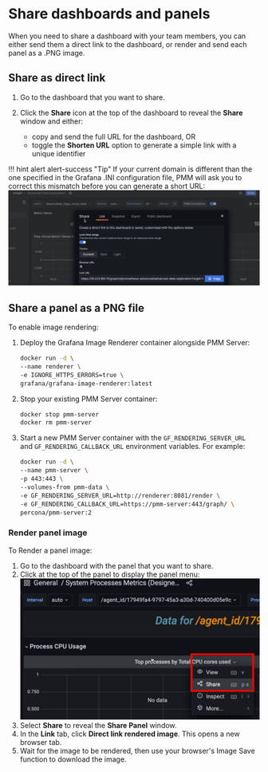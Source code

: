 # Share dashboards and panels

When you need to share a dashboard with your team members, you can either send them a direct link to the dashboard, or render and send each panel as a .PNG image.

## Share as direct link

1. Go to the dashboard that you want to share.
3. Click the **Share** icon at the top of the dashboard to reveal the **Share** window and either:  

    - copy and send the full URL for the dashboard, OR
    - toggle the **Shorten URL** option to generate a simple link with a unique identifier

!!! hint alert alert-success "Tip"
       If your current domain is different than the one specified in the Grafana .INI configuration file, PMM will ask you to correct this mismatch before you can generate a short URL:
    ![!image](../_images/PMM_Common_Panel_Menu_Share.png)

## Share a panel as a PNG file

To enable image rendering:

1. Deploy the Grafana Image Renderer container alongside PMM Server:

   ```sh
   docker run -d \
   --name renderer \
   -e IGNORE_HTTPS_ERRORS=true \
   grafana/grafana-image-renderer:latest
   ```

2. Stop your existing PMM Server container:

   ```sh 
   docker stop pmm-server
   docker rm pmm-server
   ```

3. Start a new PMM Server container with the `GF_RENDERING_SERVER_URL` and `GF_RENDERING_CALLBACK_URL` environment variables. For example:

   ```sh
   docker run -d \
   --name pmm-server \
   -p 443:443 \
   --volumes-from pmm-data \   
   -e GF_RENDERING_SERVER_URL=http://renderer:8081/render \
   -e GF_RENDERING_CALLBACK_URL=https://pmm-server:443/graph/ \
   percona/pmm-server:2
   ```

### Render panel image

To Render a panel image:

1. Go to the dashboard with the panel that you want to share.
2. Click at the top of the panel to display the panel menu:
   ![!image](../_images/share_panel.png)
3. Select **Share** to reveal the **Share Panel** window.
4. In the **Link** tab, click **Direct link rendered image**. This opens a new browser tab.
5. Wait for the image to be rendered, then use your browser's Image Save function to download the image.    
